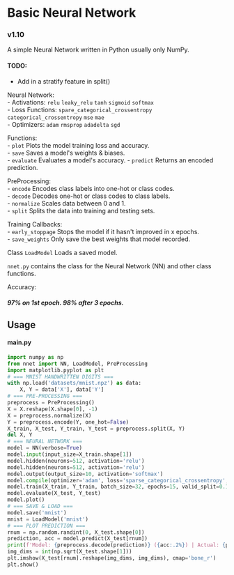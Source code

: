 # Basic Neural Network

### v1.10

A simple Neural Network written in Python usually only NumPy.

#### TODO:

- Add in a stratify feature in split()

Neural Network:  
    - Activations: `relu` `leaky_relu` `tanh` `sigmoid` `softmax`  
    - Loss Functions: `spare_categorical_crossentropy` `categorical_crossentropy` `mse` `mae`  
    - Optimizers: `adam` `rmsprop` `adadelta` `sgd`  

Functions:  
    - `plot` Plots the model training loss and accuracy.  
    - `save` Saves a model's weights & biases.  
    - `evaluate` Evaluates a model's accuracy.
    - `predict` Returns an encoded prediction.

PreProcessing:  
    - `encode` Encodes class labels into one-hot or class codes.  
    - `decode` Decodes one-hot or class codes to class labels.  
    - `normalize` Scales data between 0 and 1.  
    - `split` Splits the data into training and testing sets.  

Training Callbacks:  
    - `early_stoppage` Stops the model if it hasn't improved in x epochs.  
    - `save_weights` Only save the best weights that model recorded.
  
Class `LoadModel` Loads a saved model.  

`nnet.py` contains the class for the Neural Network (NN) and other class functions.

Accuracy:  
##### 97% on 1st epoch. 98% after 3 epochs.

## Usage

#### main.py
```python
import numpy as np
from nnet import NN, LoadModel, PreProcessing
import matplotlib.pyplot as plt
# === MNIST HANDWRITTEN DIGITS ===
with np.load('datasets/mnist.npz') as data:
    X, Y = data['X'], data['Y']
# === PRE-PROCESSING ===
preprocess = PreProcessing()
X = X.reshape(X.shape[0], -1)
X = preprocess.normalize(X)
Y = preprocess.encode(Y, one_hot=False)
X_train, X_test, Y_train, Y_test = preprocess.split(X, Y)
del X, Y
# === NEURAL NETWORK ===
model = NN(verbose=True)
model.input(input_size=X_train.shape[1])
model.hidden(neurons=512, activation='relu')
model.hidden(neurons=512, activation='relu')
model.output(output_size=10, activation='softmax')
model.compile(optimizer='adam', loss='sparse_categorical_crossentropy', learn_rate=0.1)
model.train(X_train, Y_train, batch_size=32, epochs=15, valid_split=0.1, early_stopping=5, save_weights=True)
model.evaluate(X_test, Y_test)
model.plot()
# === SAVE & LOAD ===
model.save('mnist')
mnist = LoadModel('mnist')
# === PLOT PREDICTION ===
rnum = np.random.randint(0, X_test.shape[0])
prediction, acc = model.predict(X_test[rnum])
print(f'Model: {preprocess.decode(prediction)} ({acc:.2%}) | Actual: {preprocess.decode(Y_test[rnum])}')
img_dims = int(np.sqrt(X_test.shape[1]))
plt.imshow(X_test[rnum].reshape(img_dims, img_dims), cmap='bone_r')
plt.show()
